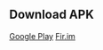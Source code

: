 ## Download APK
[Google Play](https://play.google.com/store/apps/details?id=com.lerist.ghosts)
[Fir.im](https://fir.im/gohost)

